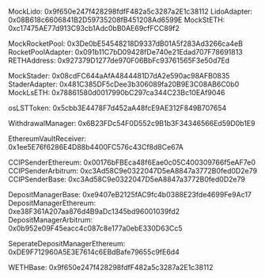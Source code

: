 MockLido: 0x9f650e247f428298fdfF482a5c3287a2E1c38112
LidoAdapter: 0x08B618c6606841B2D59735208fB451208Ad6599E
MockStETH: 0xc17475AE77d913C93cb1Adc0bB0AE69cfFCC89f2

MockRocketPool: 0x3De0bE54548218D9337dB01A5f283Ad3266ca4eB
RocketPoolAdapter: 0x091b11C7bD09428fDe740e21Edad707F78691813
RETHAddress: 0x927379D1277de970F06BbFc93761565F3e50d7Ed

MockStader: 0x08cdFC644aAfA4844481D7dA2e590ac98AFB0835
StaderAdapter: 0x481C385DF5cDee3b306089fa20B9E3C08AB6C0b0
MockLsETH: 0x78861580d0017990bC297ca344C23Bc10EAf9046

osLSTToken: 0x5cbb3E4478F7d452aA48fcE9AE312F849B707654

WithdrawalManager: 0x6B23FDc54F0D552c9B1b3F34346566Ed59D0b1E9

EthereumVaultReceiver: 0x1ee5E76f6286E4D88b4400FC576c43Cf8d8Ce67A

CCIPSenderEthereum: 0x00176bFBEca48f6Eae0c05C400309766f5eAF7e0
CCIPSenderArbitrum: 0xc3Ad58C9e0322047D5eA8847a3772B0fed0D2e79
CCIPSenderBase: 0xc3Ad58C9e0322047D5eA8847a3772B0fed0D2e79

DepositManagerBase: 0xe9407eB2125fAC9fc4b0388E23fde4699Fe9Ac17
DepositManagerEthereum: 0xe38F361A207aa876d4B9aDc1345bd96001039fd2
DepositManagerArbitrum: 0x0b952e09F45eacc4c087c8e177a0ebE330D63Cc5

SeperateDepositManagerEthereum: 0xDE9F712960A5E3E7614c6EBdBafe79655c9fE6d4

WETHBase: 0x9f650e247f428298fdfF482a5c3287a2E1c38112